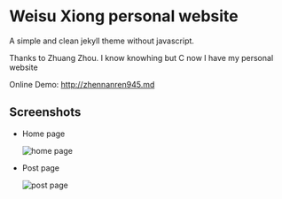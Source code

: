 Weisu Xiong personal website
=================

A simple and clean jekyll theme without javascript.

Thanks to Zhuang Zhou.
I know knowhing but C
now I have my personal website

Online Demo: <http://zhennanren945.md>

## Screenshots

* Home page

  ![home page](./images/screenshots/home.png)

* Post page

  ![post page](./images/screenshots/posts.png)
